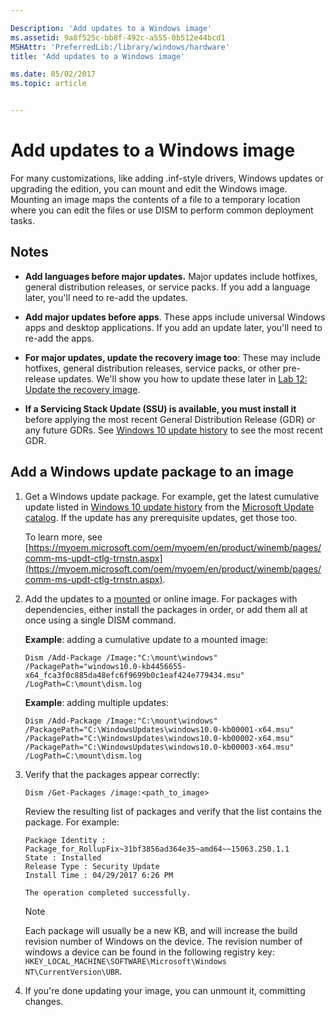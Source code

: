 ```yaml
---

Description: 'Add updates to a Windows image'
ms.assetid: 9a8f525c-bb8f-492c-a555-0b512e44bcd1
MSHAttr: 'PreferredLib:/library/windows/hardware'
title: 'Add updates to a Windows image'

ms.date: 05/02/2017
ms.topic: article


---
```


# Add updates to a Windows image

For many customizations, like adding .inf-style drivers, Windows updates or upgrading the edition, you can mount and edit the Windows image. Mounting an image maps the contents of a file to a temporary location where you can edit the files or use DISM to perform common deployment tasks.

## Notes

-  **Add languages before major updates.** Major updates include hotfixes, general distribution releases, or service packs. If you add a language later, you'll need to re-add the updates.

-  **Add major updates before apps**. These apps include universal Windows apps and desktop applications. If you add an update later, you'll need to re-add the apps.

-  **For major updates, update the recovery image too**: These may include hotfixes, general distribution releases, service packs, or other pre-release updates. We'll show you how to update these later in [Lab 12: Update the recovery image](update-the-recovery-image.md).

-  **If a Servicing Stack Update (SSU) is available, you must install it** before applying the most recent General Distribution Release (GDR) or any future GDRs. See [Windows 10 update history](https://support.microsoft.com/en-us/help/4018124/windows-10-update-history) to see the most recent GDR.


## Add a Windows update package to an image

1.  Get a Windows update package. For example, get the latest cumulative update listed in [Windows 10 update history](https://support.microsoft.com/en-us/help/4464619) from the [Microsoft Update catalog](http://www.catalog.update.microsoft.com). If the update has any prerequisite updates, get those too.

    To learn more, see [https://myoem.microsoft.com/oem/myoem/en/product/winemb/pages/comm-ms-updt-ctlg-trnstn.aspx](https://myoem.microsoft.com/oem/myoem/en/product/winemb/pages/comm-ms-updt-ctlg-trnstn.aspx).    

2.  Add the updates to a [mounted](mount-and-modify-a-windows-image-using-dism.md) or online image. For packages with dependencies, either install the packages in order, or add them all at once using a single DISM command.

    **Example**: adding a cumulative update to a mounted image:

    ```
    Dism /Add-Package /Image:"C:\mount\windows" /PackagePath="windows10.0-kb4456655-x64_fca3f0c885da48efc6f9699b0c1eaf424e779434.msu"  /LogPath=C:\mount\dism.log
    ```

    **Example**: adding multiple updates:

    ```
    Dism /Add-Package /Image:"C:\mount\windows" /PackagePath="C:\WindowsUpdates\windows10.0-kb00001-x64.msu" /PackagePath="C:\WindowsUpdates\windows10.0-kb00002-x64.msu" /PackagePath="C:\WindowsUpdates\windows10.0-kb00003-x64.msu" /LogPath=C:\mount\dism.log
    ```

3.  Verify that the packages appear correctly:

    ```
    Dism /Get-Packages /image:<path_to_image>
    ```

    Review the resulting list of packages and verify that the list contains the package. For example:

    ```
    Package Identity : Package_for_RollupFix~31bf3856ad364e35~amd64~~15063.250.1.1
    State : Installed
    Release Type : Security Update
    Install Time : 04/29/2017 6:26 PM

    The operation completed successfully.
    ```    

    > [!Note]
    > Each package will usually be a new KB, and will increase the build revision number of Windows on the device. The revision number of windows a device can be found in the following registry key: `HKEY_LOCAL_MACHINE\SOFTWARE\Microsoft\Windows NT\CurrentVersion\UBR`.

5. If you're done updating your image, you can unmount it, committing changes.
